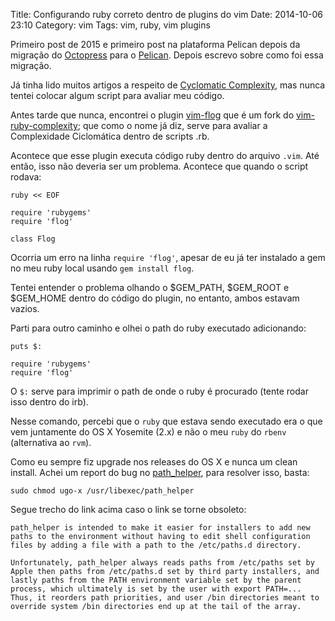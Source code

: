 Title: Configurando ruby correto dentro de plugins do vim
Date: 2014-10-06 23:10
Category: vim
Tags: vim, ruby, vim plugins

Primeiro post de 2015 e primeiro post na plataforma Pelican depois da migração do [Octopress](http://octopress.org/) para o [Pelican](http://blog.getpelican.com/). Depois escrevo sobre como foi essa migração.

Já tinha lido muitos artigos a respeito de [Cyclomatic Complexity](http://en.wikipedia.org/wiki/Cyclomatic_complexity), mas nunca tentei colocar algum script para avaliar meu código.

Antes tarde que nunca, encontrei o plugin [vim-flog](https://github.com/fousa/vim-flog) que é um fork do [vim-ruby-complexity](https://github.com/skammer/vim-ruby-complexity); que como o nome já diz, serve para avaliar a Complexidade Ciclomática dentro de scripts .rb.

Acontece que esse plugin executa código ruby dentro do arquivo `.vim`. Até então, isso não deveria ser um problema. Acontece que quando o script rodava:

```
ruby << EOF

require 'rubygems'
require 'flog'

class Flog
```

Ocorria um erro na linha `require 'flog'`, apesar de eu já ter instalado a gem no meu ruby local usando `gem install flog`.

Tentei entender o problema olhando o $GEM_PATH, $GEM_ROOT e $GEM_HOME dentro do código do plugin, no entanto, ambos estavam vazios.

Parti para outro caminho e olhei o path do ruby executado adicionando:

```
puts $:

require 'rubygems'
require 'flog'
```

O `$:` serve para imprimir o path de onde o ruby é procurado (tente rodar isso dentro do irb).

Nesse comando, percebi que o `ruby` que estava sendo executado era o que vem juntamente do OS X Yosemite (2.x) e não o meu `ruby` do `rbenv` (alternativa ao `rvm`).

Como eu sempre fiz upgrade nos releases do OS X e nunca um clean install.
Achei um report do bug no [path_helper](https://github.com/dotphiles/dotzsh#mac-os-x), para resolver isso, basta:

```
sudo chmod ugo-x /usr/libexec/path_helper
```

Segue trecho do link acima caso o link se torne obsoleto:

```
path_helper is intended to make it easier for installers to add new paths to the environment without having to edit shell configuration files by adding a file with a path to the /etc/paths.d directory.

Unfortunately, path_helper always reads paths from /etc/paths set by Apple then paths from /etc/paths.d set by third party installers, and lastly paths from the PATH environment variable set by the parent process, which ultimately is set by the user with export PATH=... Thus, it reorders path priorities, and user /bin directories meant to override system /bin directories end up at the tail of the array.
```

